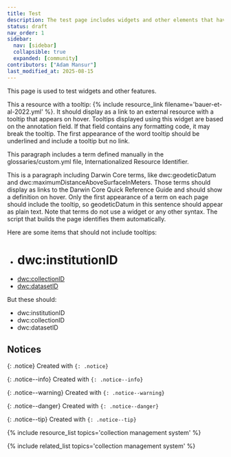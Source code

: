 ```yaml
---
title: Test
description: The test page includes widgets and other elements that have been customized for the Paleo Data Knowledge Hub.
status: draft
nav_order: 1
sidebar:
  nav: [sidebar]
  collapsible: true
  expanded: [community]
contributors: ["Adam Mansur"]
last_modified_at: 2025-08-15
---
```


This page is used to test widgets and other features.

This a resource with a tooltip: {% include resource_link filename='bauer-et-al-2022.yml' %}. It should display as a link to an external resource with a tooltip that appears on hover. Tooltips displayed using this widget are based on the annotation field. If that field contains any formatting code, it may break the tooltip. The first appearance of the word tooltip should be underlined and include a tooltip but no link.

This paragraph includes a term defined manually in the glossaries/custom.yml file, Internationalized Resource Identifier.

This is a paragraph including Darwin Core terms, like dwc:geodeticDatum and dwc:maximumDistanceAboveSurfaceInMeters. Those terms should display as links to the Darwin Core Quick Reference Guide and should show a definition on hover. Only the first appearance of a term on each page should include the tooltip, so geodeticDatum in this sentence should appear as plain text. Note that terms do not use a widget or any other syntax. The script that builds the page identifies them automatically.

Here are some items that should not include tooltips:

- # dwc:institutionID
- [dwc:collectionID](#link)
- <a href="#top">dwc:datasetID</a>

But these should: 

- dwc:institutionID
- dwc:collectionID
- dwc:datasetID

## Notices

{: .notice}
Created with `{: .notice}`

{: .notice--info}
Created with `{: .notice--info}`

{: .notice--warning}
Created with `{: .notice--warning}`

{: .notice--danger}
Created with `{: .notice--danger}`

{: .notice--tip}
Created with `{: .notice--tip}`

{% include resource_list topics='collection management system' %}

{% include related_list topics='collection management system' %}
